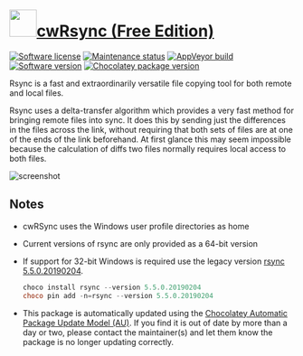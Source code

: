 # [<img src="https://cdn.jsdelivr.net/gh/dgalbraith/chocolatey-packages@2b1c888fbc68d148d638cae0b6f0222b97f156db/icons/rsync.png" width="48" height="48" />cwRsync (Free Edition)](https://chocolatey.org/packages/rsync)

[![Software license](https://img.shields.io/badge/License-Simplified%20BSD-green.svg)](https://itefix.net/simplified-bsd-license)
[![Maintenance status](https://img.shields.io/badge/maintained%3F-yes-green.svg)](https://gitHub.com/dgalbraith/chocolatey-packages/graphs/commit-activity)
[![AppVeyor build](https://img.shields.io/appveyor/ci/dgalbraith/chocolatey-packages)](https://ci.appveyor.com/project/dgalbraith/chocolatey-packages)
[![Software version](https://img.shields.io/badge/Source-v6.3.0-blue.svg)](https://www.itefix.net/cwrsync/client)
[![Chocolatey package version](https://img.shields.io/chocolatey/v/rsync?label=Chocolatey)](https://chocolatey.org/packages/rsync)

Rsync is a fast and extraordinarily versatile file copying tool for both remote and local files.

Rsync uses a delta-transfer algorithm which provides a very fast method for bringing remote files into sync. It does
this by sending just the differences in the files across the link, without requiring that both sets of files are at one
of the ends of the link beforehand. At first glance this may seem impossible because the calculation of diffs two files
normally requires local access to both files.

![screenshot](https://cdn.jsdelivr.net/gh/dgalbraith/chocolatey-packages@2b1c888fbc68d148d638cae0b6f0222b97f156db/automatic/rsync/screenshot.png)

## Notes

* cwRSync uses the Windows user profile directories as home
* Current versions of rsync are only provided as a 64-bit version
* If support for 32-bit Windows is required use the legacy version [rsync 5.5.0.20190204](https://chocolatey.org/packages/rsync/5.5.0.20190204).

  ```powershell
  choco install rsync --version 5.5.0.20190204
  choco pin add -n=rsync --version 5.5.0.20190204
  ```

* This package is automatically updated using the [Chocolatey Automatic Package Update Model (AU)](https://github.com/majkinetor/au/blob/master/README.md).
  If you find it is out of date by more than a day or two, please contact the maintainer(s) and let them know the package is no longer updating correctly.
